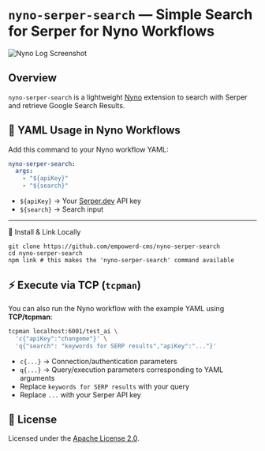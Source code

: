 # `nyno-serper-search` — Simple Search for Serper for Nyno Workflows

![Nyno Log Screenshot](/h/f37d79435106d4decb25be5ab49d4d5a853922ba79d6e497f3f2255d5207d62b/screenshot-from-2025-10-15-18-12-08.webp)

## Overview

`nyno-serper-search` is a lightweight [Nyno](https://github.com/empowerd-cms/nyno)  extension to search with Serper and retrieve Google Search Results.


## 📝 YAML Usage in Nyno Workflows

Add this command to your Nyno workflow YAML:

```yaml
nyno-serper-search:
  args:
    - "${apiKey}"
    - "${search}"
```

* `${apiKey}` → Your [Serper.dev](https://serper.dev) API key
* `${search}` → Search input


---

🚀 Install & Link Locally

```
git clone https://github.com/empowerd-cms/nyno-serper-search
cd nyno-serper-search
npm link # this makes the 'nyno-serper-search' command available
```

## ⚡ Execute via TCP (`tcpman`)

You can also run the Nyno workflow with the example YAML using **TCP/tcpman**:

```bash
tcpman localhost:6001/test_ai \
  'c{"apiKey":"changeme"}' \
  'q{"search": "keywords for SERP results","apiKey":"..."}'
```

* `c{...}` → Connection/authentication parameters
* `q{...}` → Query/execution parameters corresponding to YAML arguments
* Replace `keywords for SERP results` with your query
* Replace `...` with your Serper API key


## 🧾 License

Licensed under the [Apache License 2.0](./LICENSE).

